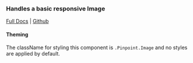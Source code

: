 ### Handles a basic responsive Image

[Full Docs](https://react.preview.pinpoint.com/?path=/docs/components-image) | [Github](https://github.com/pinpt/react/tree/master/src/components/Image)

#### Theming

The className for styling this component is `.Pinpoint.Image` and no styles are applied by default.
